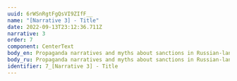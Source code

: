 ```yaml
---
uuid: 6rWSnRgtFgQsVI9ZIfF__
name: "[Narrative 3] - Title"
date: 2022-09-13T23:12:36.711Z
narrative: 3
order: 7
component: CenterText
body_en: Propaganda narratives and myths about sanctions in Russian-language media.
body_ru: Propaganda narratives and myths about sanctions in Russian-language media.
identifier: 7_[Narrative 3] - Title
---
```

